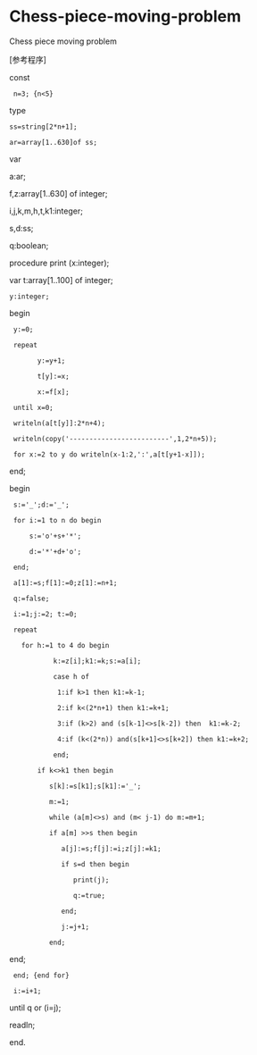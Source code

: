 # Chess-piece-moving-problem

Chess piece moving problem

[参考程序]

const

     n=3; {n<5}
     
type

    ss=string[2*n+1];
    
    ar=array[1..630]of ss;
    
var

   a:ar;
   
   f,z:array[1..630] of integer;
   
   i,j,k,m,h,t,k1:integer;
   
   s,d:ss;
   
   q:boolean;
   
procedure print (x:integer);

var t:array[1..100] of integer;

    y:integer;
    
begin

     y:=0;
     
     repeat
     
           y:=y+1;
           
           t[y]:=x;
           
           x:=f[x];
           
     until x=0;
     
     writeln(a[t[y]]:2*n+4);
     
     writeln(copy('-------------------------',1,2*n+5));
     
     for x:=2 to y do writeln(x-1:2,':',a[t[y+1-x]]);
     
end;

begin

     s:='_';d:='_';
     
     for i:=1 to n do begin
     
         s:='o'+s+'*';
         
         d:='*'+d+'o';
         
     end;
     
     a[1]:=s;f[1]:=0;z[1]:=n+1;
     
     q:=false;
     
     i:=1;j:=2; t:=0;
     
     repeat
     
       for h:=1 to 4 do begin
       
               k:=z[i];k1:=k;s:=a[i];
               
               case h of
               
                1:if k>1 then k1:=k-1;
                
                2:if k<(2*n+1) then k1:=k+1;
                
                3:if (k>2) and (s[k-1]<>s[k-2]) then  k1:=k-2;
                
                4:if (k<(2*n)) and(s[k+1]<>s[k+2]) then k1:=k+2;
                
               end;
               
           if k<>k1 then begin
           
              s[k]:=s[k1];s[k1]:='_';
              
              m:=1;
              
              while (a[m]<>s) and (m< j-1) do m:=m+1;
              
              if a[m] >>s then begin
              
                 a[j]:=s;f[j]:=i;z[j]:=k1;
                 
                 if s=d then begin
                 
                    print(j);
                    
                    q:=true;
                    
                 end;
                 
                 j:=j+1;
                 
              end;
             

 end;
 
     end; {end for}
     
     i:=i+1;
     
  until q or (i=j);
  
readln;

end.
